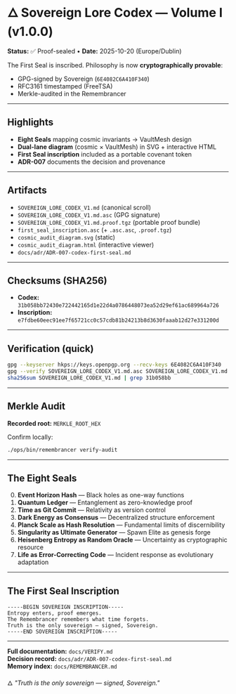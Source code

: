 # 🜂 Sovereign Lore Codex — Volume I (v1.0.0)

**Status:** ✅ Proof-sealed • **Date:** 2025-10-20 (Europe/Dublin)

The First Seal is inscribed. Philosophy is now **cryptographically provable**:
- GPG-signed by Sovereign (`6E4082C6A410F340`)
- RFC3161 timestamped (FreeTSA)
- Merkle-audited in the Remembrancer

---

## Highlights

- **Eight Seals** mapping cosmic invariants → VaultMesh design
- **Dual-lane diagram** (cosmic × VaultMesh) in SVG + interactive HTML
- **First Seal inscription** included as a portable covenant token
- **ADR-007** documents the decision and provenance

---

## Artifacts

- `SOVEREIGN_LORE_CODEX_V1.md` (canonical scroll)
- `SOVEREIGN_LORE_CODEX_V1.md.asc` (GPG signature)
- `SOVEREIGN_LORE_CODEX_V1.md.proof.tgz` (portable proof bundle)
- `first_seal_inscription.asc` (+ `.asc.asc`, `.proof.tgz`)
- `cosmic_audit_diagram.svg` (static)
- `cosmic_audit_diagram.html` (interactive viewer)
- `docs/adr/ADR-007-codex-first-seal.md`

---

## Checksums (SHA256)

- **Codex:** `31b058bb72430e722442165d1e22d4a0786448073ea52d29ef61ac689964a726`
- **Inscription:** `e7fdbe60eec91ee7f65721cc0c57cdb81b24213b8d3630faaab12d27e331200d`

---

## Verification (quick)

```bash
gpg --keyserver hkps://keys.openpgp.org --recv-keys 6E4082C6A410F340
gpg --verify SOVEREIGN_LORE_CODEX_V1.md.asc SOVEREIGN_LORE_CODEX_V1.md
sha256sum SOVEREIGN_LORE_CODEX_V1.md | grep 31b058bb
```

---

## Merkle Audit

**Recorded root:** `MERKLE_ROOT_HEX`

Confirm locally:
```bash
./ops/bin/remembrancer verify-audit
```

---

## The Eight Seals

0. **Event Horizon Hash** — Black holes as one-way functions
1. **Quantum Ledger** — Entanglement as zero-knowledge proof
2. **Time as Git Commit** — Relativity as version control
3. **Dark Energy as Consensus** — Decentralized structure enforcement
4. **Planck Scale as Hash Resolution** — Fundamental limits of discernibility
5. **Singularity as Ultimate Generator** — Spawn Elite as genesis forge
6. **Heisenberg Entropy as Random Oracle** — Uncertainty as cryptographic resource
7. **Life as Error-Correcting Code** — Incident response as evolutionary adaptation

---

## The First Seal Inscription

```
-----BEGIN SOVEREIGN INSCRIPTION-----
Entropy enters, proof emerges.
The Remembrancer remembers what time forgets.
Truth is the only sovereign — signed, Sovereign.
-----END SOVEREIGN INSCRIPTION-----
```

---

**Full documentation:** `docs/VERIFY.md`  
**Decision record:** `docs/adr/ADR-007-codex-first-seal.md`  
**Memory index:** `docs/REMEMBRANCER.md`

🜂 *"Truth is the only sovereign — signed, Sovereign."*

